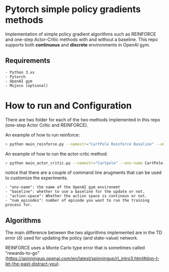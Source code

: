 # Pytorch simple policy gradients methods                                                       
Implementation of simple policy gradient algorithms such as REINFORCE and one-step Actor-Critic methods with and without a baseline. This repo supports both **continuous** and **discrete** environments in OpenAI gym.                                                       
## Requirements                                         
    - Python 3.xx                                                                                            - Pytorch                                                                                            
    - OpenAI gym                                                                                         
    - Mujoco (optional)                                                                                 
# How to run and Configuration

There are two folder for each of the two methods implemented in this repo (one-step Actor Critic and REINFORCE).  

An example of how to run reinforce:                     
```bash                                                                                                  
> python main_reinforce.py --namestr="CartPole Reinforce Baseline" --env-name CartPole-v0 --baseline True --action-space discrete --num-episodes 2000                         
```
An example of how to run the actor-crtic method:                     
```bash                                                  
> python main_actor_critic.py --namestr="Cartpole" --env-name CartPole-v0 baseline True --action-space discrete --num-episodes 5000
```

notice that there are a couple of command line arugments that can be used to customize the experiments.

    - "env-name": the name of the OpenAI gym environemt
    - "baseline": whether to use a baseline for the update or not.
    - "action-space": Whether the action space is continous or not.
    - "num_episodes": number of episode you want to run the training process for.
    
## Algorithms                                                                                          
The main difference between the two algorithms implemented are in the TD error ($\delta$) used for updating the policy (and state-value) network. 

REINFORCE uses a Monte Carlo type error that is sometimes called "rewards-to-go" (https://spinningup.openai.com/en/latest/spinningup/rl_intro3.html#don-t-let-the-past-distract-you). 
